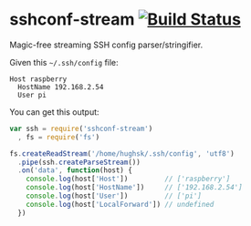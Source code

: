 # sshconf-stream [![Build Status](https://travis-ci.org/hughsk/sshconf-stream.png?branch=master)](https://travis-ci.org/hughsk/sshconf-stream)

Magic-free streaming SSH config parser/stringifier.

Given this `~/.ssh/config` file:

```
Host raspberry
  HostName 192.168.2.54
  User pi
```

You can get this output:

``` javascript
var ssh = require('sshconf-stream')
  , fs = require('fs')

fs.createReadStream('/home/hughsk/.ssh/config', 'utf8')
  .pipe(ssh.createParseStream())
  .on('data', function(host) {
    console.log(host['Host'])         // ['raspberry']
    console.log(host['HostName'])     // ['192.168.2.54']
    console.log(host['User'])         // ['pi']
    console.log(host['LocalForward']) // undefined
  })
```
